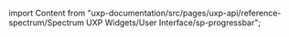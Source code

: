 
import Content from "uxp-documentation/src/pages/uxp-api/reference-spectrum/Spectrum UXP Widgets/User Interface/sp-progressbar";

<Content query="product=photoshop"/>

